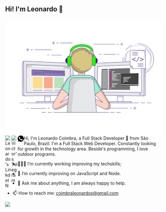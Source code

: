 ## Hi! I'm Leonardo 👋

<img align="right" alt="GIF" src="https://raw.githubusercontent.com/devSouvik/devSouvik/master/gif3.gif" width="500"/>

<a href="https://www.linkedin.com/in/leonardo-coimbra-713499207/">
  <img align="left" alt="Leonardo's LinkdeIN" width="20px" src="https://cdn.jsdelivr.net/npm/simple-icons@v3/icons/linkedin.svg" />
</a>

<a href="https://t.me/leocazevedo">
  <img align="left" alt="Victor's Telegram" width="20px" src="https://cdn.jsdelivr.net/npm/simple-icons@v3/icons/telegram.svg" />
</a>

<div>
    <img align="left" width="20px" src="https://github.com/coimbraleon/coimbraleon/blob/main/assets/001-whatsapp.png" alt="fullstack developer animated image"/>
</div>

<br />


Hi, I'm Leonardo Coimbra, a Full Stack Developer 🚀 from São Paulo, Brazil. I'm a Full Stack Web Developer. Constantly looking for growth in the technology area. Beside's programming, I love outdoor programs. 


- 👨🏽‍💻  I’m currently working improving my techskills;


- 🌱 I’m currently improving on JavaScript and Node.


- 💬 Ask me about anything, I am always happy to help.


- 📫 How to reach me: coimbraleonardox@gmail.com

<div><img width="410px" src="https://github-readme-stats.vercel.app/api/top-langs/?username=coimbraleon&layout=compact&theme=dark" /></div>

